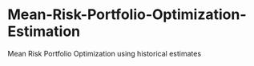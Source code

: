 # Mean-Risk-Portfolio-Optimization-Estimation
Mean Risk Portfolio Optimization using historical estimates
